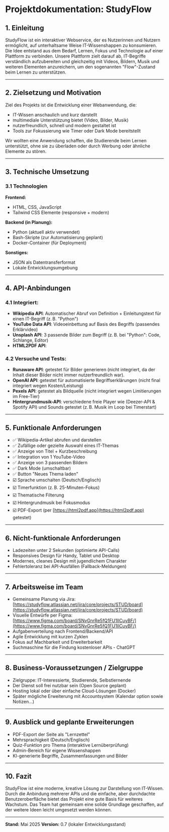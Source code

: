 # Projektdokumentation: StudyFlow

## 1. Einleitung

StudyFlow ist ein interaktiver Webservice, der es Nutzerinnen und Nutzern ermöglicht, auf unterhaltsame Weise IT-Wissenshappen zu konsumieren. Die Idee entstand aus dem Bedarf, Lernen, Fokus und Technologie auf einer Plattform zu verbinden. Unsere Plattform zielt darauf ab, IT-Begriffe verständlich aufzubereiten und gleichzeitig mit Videos, Bildern, Musik und weiteren Elementen anzureichern, um den sogenannten "Flow"-Zustand beim Lernen zu unterstützen.

---

## 2. Zielsetzung und Motivation

Ziel des Projekts ist die Entwicklung einer Webanwendung, die:

* IT-Wissen anschaulich und kurz darstellt
* multimediale Unterstützung bietet (Video, Bilder, Musik)
* nutzerfreundlich, schnell und modern gestaltet ist
* Tools zur Fokussierung wie Timer oder Dark Mode bereitstellt

Wir wollten eine Anwendung schaffen, die Studierende beim Lernen unterstützt, ohne sie zu überladen oder durch Werbung oder ähnliche Elemente zu stören.

---

## 3. Technische Umsetzung

### 3.1 Technologien

**Frontend:**

* HTML, CSS, JavaScript
* Tailwind CSS Elemente (responsive + modern)

**Backend (in Planung):**

* Python (aktuell aktiv verwendet)
* Bash-Skripte (zur Automatisierung geplant)
* Docker-Container (für Deployment)

**Sonstiges:**

* JSON als Datentransferformat
* Lokale Entwicklungsumgebung

---

## 4. API-Anbindungen

### 4.1 Integriert:

* **Wikipedia API**: Automatischer Abruf von Definition + Einleitungstext für einen IT-Begriff (z. B. "Python")
* **YouTube Data API**: Videoeinbettung auf Basis des Begriffs (passendes Erklärvideo)
* **Unsplash API**: 3 passende Bilder zum Begriff (z. B. bei "Python": Code, Schlange, Editor)
* **HTML2PDF API**: 

### 4.2 Versuche und Tests:

* **Runaware API**: getestet für Bilder generieren (nicht integriert, da der Inhalt dieser Bilder nicht immer nutzerfreundlich war).
* **OpenAI API**: getestet für automatisierte Begriffserklärungen (nicht final integriert wegen Kosten/Leistung)
* **Pexels API**: getestet als Bildquelle (nicht integriert wegen Limitierungen im Free-Tier)
* **Hintergrundmusik-API**: verschiedene freie Player wie (Deezer-API & Spotify API) und Sounds getestet (z. B. Musik im Loop bei Timerstart)

---

## 5. Funktionale Anforderungen

* ✅ Wikipedia-Artikel abrufen und darstellen
* ✅ Zufällige oder gezielte Auswahl eines IT-Themas
* ✅ Anzeige von Titel + Kurzbeschreibung
* ✅ Integration von 1 YouTube-Video
* ✅ Anzeige von 3 passenden Bildern
* ✅ Dark Mode (umschaltbar)
* ✅ Button "Neues Thema laden"
* ☑️ Sprache umschalten (Deutsch/Englisch)
* ☑️ Timerfunktion (z. B. 25-Minuten-Fokus)
* ☑️ Thematische Filterung
* ☑️ Hintergrundmusik bei Fokusmodus
* ☑️ PDF-Export (per [https://html2pdf.app](https://html2pdf.app) getestet)

---

## 6. Nicht-funktionale Anforderungen

* Ladezeiten unter 2 Sekunden (optimierte API-Calls)
* Responsives Design für Handy, Tablet und Desktop
* Modernes, cleanes Design mit jugendlichem Charakter
* Fehlertoleranz bei API-Ausfällen (Fallback-Meldungen)

---

## 7. Arbeitsweise im Team

* Gemeinsame Planung via Jira: [https://studyflow.atlassian.net/jira/core/projects/STUD/board](https://studyflow.atlassian.net/jira/core/projects/STUD/board)
* Visuelle Entwürfe per Figma: [https://www.figma.com/board/SNvGnrRe5fQ1FU1IlCuyBF/](https://www.figma.com/board/SNvGnrRe5fQ1FU1IlCuyBF/)
* Aufgabenverteilung nach Frontend/Backend/API
* Agile Entwicklung mit kurzen Zyklen
* Fokus auf Machbarkeit und Erweiterbarkeit
* Suchmaschine für die Findung kostenloser APIs - ChatGPT

---

## 8. Business-Voraussetzungen / Zielgruppe

* Zielgruppe: IT-Interessierte, Studierende, Selbstlernende
* Der Dienst soll frei nutzbar sein (Open Source geplant)
* Hosting lokal oder über einfache Cloud-Lösungen (Docker)
* Später mögliche Erweiterung mit Accountsystem (Kalendar option sowie Notizen...)

---

## 9. Ausblick und geplante Erweiterungen

* PDF-Export der Seite als "Lernzettel"
* Mehrsprachigkeit (Deutsch/Englisch)
* Quiz-Funktion pro Thema (interaktive Lernüberprüfung)
* Admin-Bereich für eigene Wissenshappen
* KI-generierte Begriffe, Zusammenfassungen und Bilder

---

## 10. Fazit

StudyFlow ist eine moderne, kreative Lösung zur Darstellung von IT-Wissen. Durch die Anbindung mehrerer APIs und die einfache, aber durchdachte Benutzeroberfläche bietet das Projekt eine gute Basis für weiteres Wachstum. Das Team hat gemeinsam eine solide Grundlage geschaffen, auf der weitere Ideen leicht umgesetzt werden können.

---

**Stand:** Mai 2025
**Version:** 0.7 (lokaler Entwicklungsstand)
